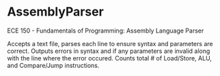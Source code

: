 # AssemblyParser
ECE 150 - Fundamentals of Programming: Assembly Language Parser

Accepts a text file, parses each line to ensure syntax and parameters are correct.
Outputs errors in syntax and if any parameters are invalid along with the line where the error occured.
Counts total # of Load/Store, ALU, and Compare/Jump instructions.
